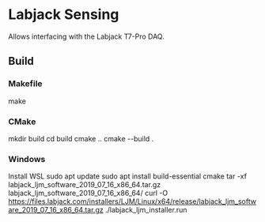 # Labjack Sensing

Allows interfacing with the Labjack T7-Pro DAQ. 

## Build
### Makefile
make 
### CMake
mkdir build
cd build
cmake ..
cmake --build . 

### Windows 
Install WSL 
sudo apt update 
sudo apt install build-essential cmake 
tar -xf labjack_ljm_software_2019_07_16_x86_64.tar.gz labjack_ljm_software_2019_07_16_x86_64/
curl -O https://files.labjack.com/installers/LJM/Linux/x64/release/labjack_ljm_software_2019_07_16_x86_64.tar.gz
./labjack_ljm_installer.run
